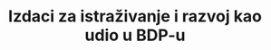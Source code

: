 ---
date_of_national_source_publication: Latest  data  is  October  2017
date_metadata_updated: '2017-10-19'
source_agency_staff_name: Mark  Boroush
source_agency_staff_email: mboroush@nsf.gov
source_agency_survey_dataset: >-
  National  Science  Foundation,  National  Center  for  Science  and  Engineering  Statistics,  National  Patterns  of  R&D  Resources  (annual  series)
source_url: 'http://www.nsf.gov/statistics/natlpatterns/'
international_and_national_references: See  above  National  Patterns  URL
graph_title: null  
indicator_definition: >-
  Priručnik Frascati OECD-a pruža relevantne definicije o istraživanju i razvoju, bruto domaćim izdacima za IR i istraživačima. Istraživanje i razvoj (IR) jest sustavan stvaralački rad usmjeren povećanju znanja o čovjeku, kulturi i društvu, kao i osmišljavanje novih primjena dostupnog znanja. (FM 63) Intramuralni izdaci su svi izdaci za IR proveden u statističkoj jedinici ili sektoru gospodarstva tijekom određenog razdoblja, neovisno o izvoru sredstava. (FM 358) Istraživači su stručnjaci koji se bave stvaranjem novog znanja, proizvoda, procesa, metoda i sistema kao i upravljanjem projektima u pitanju. (FM 301) Iako se radi o priručniku OECD-a, njegova je primjena globalna. Priručnik Frascati je trenutno u procesu revizije, čije će sljedeće izdanje biti objavljeno u listopadu 2015. Novo izdanje će biti uistinu globalni priručnik. Biti će određenih promjena u definicijama danima gore, ali te promjene neće biti znatne.
target: >-
  Povećati znanstveno istraživanje, poboljšati tehnološke sposobnosti proizvodnih sektora u svim zemljama, osobito zemljama u razvoju, uključujući, do 2030., stimulirati inovacije i bitno povećati broj zaposlenih na istraživanju i razvoju na milijun ljudi i javnih i privatnih izdataka za istraživanje i razvoj. 
indicator_name: Izdaci za istraživanje i razvoj kao udio u BDP-u
title: Izdaci za istraživanje i razvoj kao udio u BDP-u
permalink: /9-5-1/
sdg_goal: 9
layout: indicator
graph_type_description: Line graph
graph_status_notes: Graphed
indicator: 9.5.1
indicator_variable: izdaci_ir_u_bdp
un_designated_tier: '1'
un_custodial_agency: UNESCO-UIS
graph: longitudinal
variable_description: null
variable_notes: null
target_id: '9.5'
has_metadata: true
rationale_interpretation: Pokazatelj je izravna mjera izdataka za istraživanje i razvoj na koje se referira u cilju.
goal_meta_link: 'http://unstats.un.org/sdgs/files/metadata-compilation/Metadata-Goal-9.pdf'
goal_meta_link_page: 9
source_title: null
source_notes: null
published: true
actual_indicator_available: Research  and  development  expenditure  as  a  proportion  of  GDP
actual_indicator_available_description: As  stated
us_method_of_computation: >-
  Data  on  national  R&D  expenditures  (dollars)  divided  by  data  on  gross  domestic  product  (dollars)
comments_and_limitations: >-
  This  indicator  is  widely  used  around  the  world  as  a  comparative  metric  for  national  R&D  intensity
periodicity: Annual
time_period: >-
  U.S.  data  for  this  indicator  is  available  for  1953  to  present.  The  most  recent  year  avaiable  in  published  data  is  2015.
unit_of_measure: percent
disaggregation_categories: >-
  Some  disaggregation  of  the  indicator  is  available  by  R&D  performers  and  sources  of  R&D  funding.
disaggregation_geography: >-
  Some  disaggregation  of  the  indicator  by  U.S.  geographic  regions  (mainly,  states)  is  available.
---